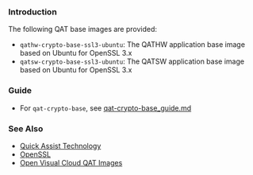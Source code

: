 
### Introduction

The following QAT base images are provided:
- `qathw-crypto-base-ssl3-ubuntu`: The QATHW application base image based on Ubuntu for OpenSSL 3.x
- `qatsw-crypto-base-ssl3-ubuntu`: The QATSW application base image based on Ubuntu for OpenSSL 3.x

### Guide

- For `qat-crypto-base`, see [qat-crypto-base_guide.md](./qat-crypto-base_guide.md)

### See Also

- [Quick Assist Technology](https://01.org/intel-quickassist-technology)  
- [OpenSSL](https://www.openssl.org)   
- [Open Visual Cloud QAT Images](https://github.com/OpenVisualCloud/Dockerfiles/tree/master/QAT)  